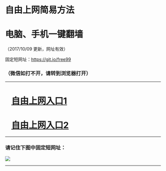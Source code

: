 ﻿# 自由上网简易方法

# 电脑、手机一键翻墙

（2017/10/09 更新，网址有效）

固定短网址：https://git.io/free99

### （微信如打不开，请转到浏览器打开）


***





# &nbsp;&nbsp; <a href="http://ft1921727958.fwq-tz-1001.info/fwqtz01.html?t=100900112087 " target="_blank">自由上网入口1</a>
# &nbsp;&nbsp; <a href="http://ft2214513685.fwq-tz-1002.info/fwqtz02.html?t=100900114517 " target="_blank">自由上网入口2</a>
***

### 请记住下图中固定短网址：

<img src="https://s3-us-west-2.amazonaws.com/fwq-1001/yjfq-20170905okok.png" /> 


***

